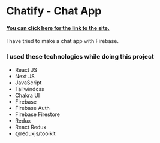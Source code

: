 # Chatify - Chat App

#### [You can click here for the link to the site.](https://chatify-kc.vercel.app/)


I have tried to make a chat app with Firebase.


### I used these technologies while doing this project


* React JS
* Next JS
* JavaScript
* Tailwindcss
* Chakra UI
* Firebase
* Firebase Auth
* Firebase Firestore
* Redux
* React Redux
* @reduxjs/toolkit
